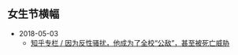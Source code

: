 ## 女生节横幅

* 2018-05-03 
    * [知乎专栏 / 因为反性骚扰，他成为了全校“公敌”，甚至被死亡威胁](https://zhuanlan.zhihu.com/p/36378297)